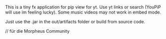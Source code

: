 This is a tiny fx application for pip view for yt.
Use yt links or search (YouPiP will use im feeling lucky).
Some music videos may not work in embed mode.

Just use the .jar in the out/artifacts folder or build from source code.

// für die Morpheus Community
